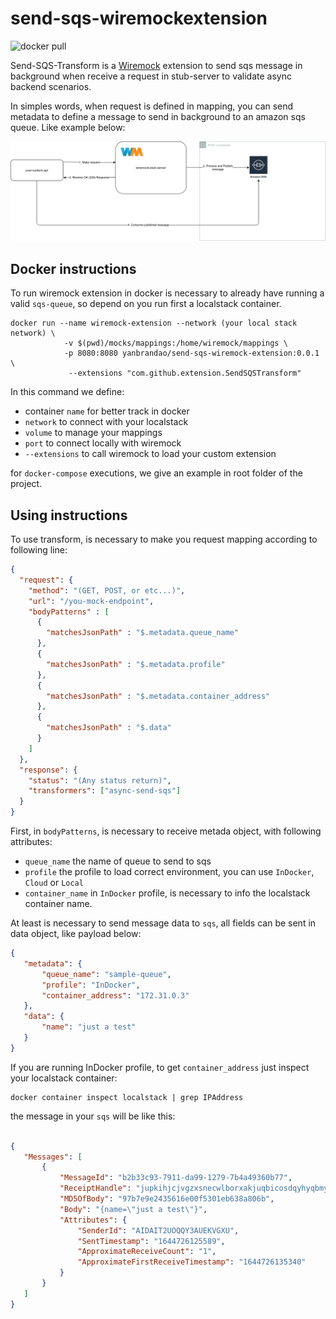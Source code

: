 # send-sqs-wiremockextension
![docker pull](https://img.shields.io/docker/pulls/yanbrandao/send-sqs-wiremock-extension) 

Send-SQS-Transform is a [Wiremock](http://wiremock.org/) extension to send sqs message in background when receive a request in stub-server to validate async backend scenarios.

In simples words, when request is defined in mapping, you can send metadata to define a message to send in background to an amazon sqs queue.
Like example below:

![extension-flow](./assets/extension-flow.drawio.png)


## Docker instructions

To run wiremock extension in docker is necessary to already have running a valid `sqs-queue`, so depend on you run first a localstack container.

```shell
docker run --name wiremock-extension --network (your local stack network) \ 
            -v $(pwd)/mocks/mappings:/home/wiremock/mappings \
            -p 8080:8080 yanbrandao/send-sqs-wiremock-extension:0.0.1 \
             --extensions "com.github.extension.SendSQSTransform"
```

In this command we define:
 - container `name` for better track in docker
 - `network` to connect with your localstack
 - `volume` to manage your mappings
 - `port` to connect locally with wiremock
 - `--extensions` to call wiremock to load your custom extension 

for `docker-compose` executions, we give an example in root folder of the project.

## Using instructions

To use transform, is necessary to make you request mapping according to following line:

```json
{
  "request": {
    "method": "(GET, POST, or etc...)",
    "url": "/you-mock-endpoint",
    "bodyPatterns" : [
      {
        "matchesJsonPath" : "$.metadata.queue_name"
      },
      {
        "matchesJsonPath" : "$.metadata.profile"
      },
      {
        "matchesJsonPath" : "$.metadata.container_address"
      },
      {
        "matchesJsonPath" : "$.data"
      }
    ]
  },
  "response": {
    "status": "(Any status return)",
    "transformers": ["async-send-sqs"]
  }
}
```

First, in `bodyPatterns`, is necessary to receive metada object, with following attributes:

 - `queue_name` the name of queue to send to sqs
 - `profile` the profile to load correct environment, you can use `InDocker`, `Cloud` or `Local`
 - `container_name` in `InDocker` profile, is necessary to info the localstack container name.
 
 At least is necessary to send message data to `sqs`, all fields can be sent in data object, like payload below:

 ```json
{
    "metadata": {
        "queue_name": "sample-queue",
        "profile": "InDocker",
        "container_address": "172.31.0.3"
    },
    "data": {
        "name": "just a test"
    }
}
 ```

 If you are running InDocker profile, to get `container_address` just inspect your localstack container: 
 ```shell
 docker container inspect localstack | grep IPAddress
``` 

 the message in your `sqs` will be like this:

 ```json

 {
    "Messages": [
        {
            "MessageId": "b2b33c93-7911-da99-1279-7b4a49360b77",
            "ReceiptHandle": "jupkihjcjvgzxsnecwlborxakjuqbicosdqyhyqbmynlocljrqjfyedooijfezknbrmxlozgimjylulclkjhkzelovshghnevsfnwjxmfsuvnvuuxvlpalnmfdttfdgjofvoipyaqwszjikqcqulxdmplqaiojavonvtvqptcrfpozdgevhvctmed",
            "MD5OfBody": "97b7e9e2435616e00f5301eb638a806b",
            "Body": "{name=\"just a test\"}",
            "Attributes": {
                "SenderId": "AIDAIT2UOQQY3AUEKVGXU",
                "SentTimestamp": "1644726125589",
                "ApproximateReceiveCount": "1",
                "ApproximateFirstReceiveTimestamp": "1644726135340"
            }
        }
    ]
}

```




